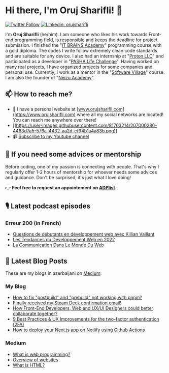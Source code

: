 <!---
orujsharifli/orujsharifli is a ✨ special ✨ repository because its `README.md` (this file) appears on your GitHub profile.
You can click the Preview link to take a look at your changes.
--->

# Hi there, I'm Oruj Sharifli! 👀
[![Twitter Follow](https://img.shields.io/twitter/follow/thedaviddias?label=Follow)](https://twitter.com/thedaviddias)
[![Linkedin: orujsharifli](https://user-images.githubusercontent.com/81763214/207000286-4463d7a5-576a-4432-aa2d-cf94b1a4a83b.png)](https://www.linkedin.com/in/oruj-sharifli-1b6a81200/)

I'm **Oruj Sharifli** (he/him). I am someone who likes his work towards Front-end programming field, is responsible and keeps the deadline for project submission. I finished the "[IT BRAINS Academy](https://itbrains.edu.az/)" programming course with a gold diploma. The codes I write follow extremely clean code standards and are suitable for any device. I also had an internship at "[Proton LLC](https://proton.az/)" and participated as a developer in "[PASHA Life Challenge](https://www.pashahackathon.az/)". Having worked on many real projects, I have organized projects for some companies and personal use. Currently, I work as a mentor in the "[Software Village](https://www.softwarevillage.net/)" course. I am also the founder of "[Neizu Academy](https://www.neizuacademy.com/)".

## 📫 How to reach me?

* 🔗 I have a personal website at [www.orujsharifli.com](https://www.orujsharifli.com) where all my social networks are located! You can reach me anywhere over there!
* [(https://user-images.githubusercontent.com/81763214/207000286-4463d7a5-576a-4432-aa2d-cf94b1a4a83b.png)]
* 📹 [Subscribe to my Youtube channel](https://www.youtube.com/channel/UCXYs_tVa-VFm5f6bWrPybhA?sub_confirmation=1)

## 👋 If you need some advices or mentorship

Before coding, one of my passion is connecting with people. That's why I regularly offer 1-2 hours of mentorship for whoever needs some advices and guidance.
Don't be surprised, it's just what I love doing!

👉 **Feel free to request an appointement on [ADPlist](https://ddias.run/adp)**

## 🎙 Latest podcast episodes
### Erreur 200 (in French)

<!-- ERREUR200:START -->
- [Questions de débutants en développement web avec Killian Vaillant](https://erreur200.com/questions-de-debutants-en-developpement-web-avec-killian-vaillant)
- [Les Tendances du Développement Web en 2022](https://erreur200.com/les-tendances-du-developpement-web-en-2022)
- [La Communication Dans Le Monde Du Web](https://erreur200.com/la-communication-dans-le-monde-du-web)
<!-- ERREUR200:END -->
## 📝  Latest Blog Posts

These are my blogs in azerbaijani on [Medium](https://medium.com/):

### My Blog

<!-- BLOG:START -->
- [How to fix &quot;postbuild&quot; and &quot;prebuild&quot; not working with pnpm?](https://thedaviddias.dev/notes/how-to-fix-post-pre-build-pnpm)
- [Finally received my Steam Deck confirmation email!](https://thedaviddias.dev/notes/finally-received-steam-deck-confirmation-email)
- [How Front-End Developers, Web and UX/UI Designers could better collaborate together?](https://thedaviddias.dev/articles/how-front-end-developers-ui-ux-could-better-collaborate-together)
- [9 Best Practices &amp; UX Improvements for the two-factor authentication &lpar;2FA&rpar;](https://thedaviddias.dev/articles/9-best-practices-ux-for-two-factor-authentification)
- [How to deploy your Next.js app on Netlify using Github Actions](https://thedaviddias.dev/articles/how-to-deploy-your-nextjs-app-on-netlify-using-github-actions)
<!-- BLOG:END -->
### Medium

<!-- MEDIUM:START -->
- [What is web programming?](https://medium.com/@orujsharifli/veb-proqramla%C5%9Fd%C4%B1rma-n%C9%99dir-e2909ff7163)
- [Overview of websites](https://medium.com/@orujsharifli/veb-saytlara-%C3%BCmumi-bax%C4%B1%C5%9F-8be5b04fcb75)
- [What is HTML?](https://medium.com/@orujsharifli/html-n%C9%99dir-90c4fc9b848d)
<!-- MEDIUM:END -->

